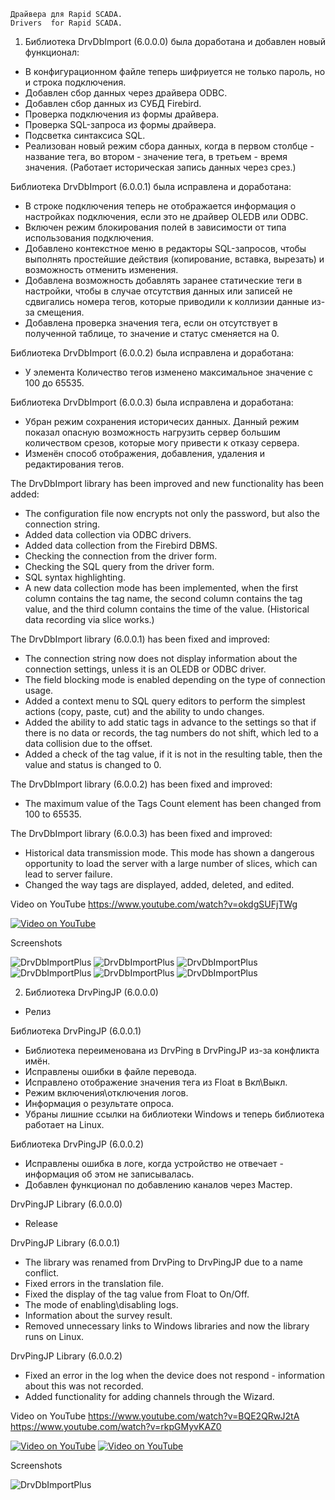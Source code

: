 	Драйвера для Rapid SCADA.
	Drivers  for Rapid SCADA.
1. Библиотека DrvDbImport (6.0.0.0) была доработана и добавлен новый функционал:
- В конфигурационном файле теперь шифриуется не только пароль, но и строка подключения.
- Добавлен сбор данных через драйвера ODBC.
- Добавлен сбор данных из СУБД Firebird.
- Проверка подключения из формы драйвера.
- Проверка SQL-запроса из формы драйвера.
- Подсветка синтаксиса SQL.
- Реализован новый режим сбора данных, когда в первом столбце - название тега, во втором - значение тега, в третьем - время значения. (Работает историческая запись данных через срез.)

Библиотека DrvDbImport (6.0.0.1) была исправлена и доработана:
- В строке подключения теперь не отображается информация о настройках подключения, если это не драйвер OLEDB или ODBC.
- Включен режим блокирования полей в зависимости от типа использования подключения.
- Добавлено контекстное меню в редакторы SQL-запросов, чтобы выполнять простейшие действия (копирование, вставка, вырезать) и возможность отменить изменения.
- Добавлена возможность добавлять заранее статические теги в настройки, чтобы в случае отсутствия данных или записей не сдвигались номера тегов, которые приводили к коллизии данные из-за смещения.
- Добавлена проверка значения тега, если он отсутствует в полученной таблице, то значение и статус сменяется на 0.

Библиотека DrvDbImport (6.0.0.2) была исправлена и доработана:
- У элемента Количество тегов изменено максимальное значение с 100 до 65535.

Библиотека DrvDbImport (6.0.0.3) была исправлена и доработана:
- Убран режим сохранения историчесих данных. Данный режим показал опасную возможность нагрузить сервер большим количеством срезов, которые могу привести к отказу сервера.
- Изменён способ отображения, добавления, удаления и редактирования тегов.


The DrvDbImport library has been improved and new functionality has been added:
- The configuration file now encrypts not only the password, but also the connection string.
- Added data collection via ODBC drivers.
- Added data collection from the Firebird DBMS.
- Checking the connection from the driver form.
- Checking the SQL query from the driver form.
- SQL syntax highlighting.
- A new data collection mode has been implemented, when the first column contains the tag name, the second column contains the tag value, and the third column contains the time of the value. (Historical data recording via slice works.)

The DrvDbImport library (6.0.0.1) has been fixed and improved:
- The connection string now does not display information about the connection settings, unless it is an OLEDB or ODBC driver.
- The field blocking mode is enabled depending on the type of connection usage.
- Added a context menu to SQL query editors to perform the simplest actions (copy, paste, cut) and the ability to undo changes.
- Added the ability to add static tags in advance to the settings so that if there is no data or records, the tag numbers do not shift, which led to a data collision due to the offset.
- Added a check of the tag value, if it is not in the resulting table, then the value and status is changed to 0.

The DrvDbImport library (6.0.0.2) has been fixed and improved:
- The maximum value of the Tags Count element has been changed from 100 to 65535.

The DrvDbImport library (6.0.0.3) has been fixed and improved:
- Historical data transmission mode. This mode has shown a dangerous opportunity to load the server with a large number of slices, which can lead to server failure.
- Changed the way tags are displayed, added, deleted, and edited.

Video on YouTube 
https://www.youtube.com/watch?v=okdgSUFjTWg

[![Video on YouTube](https://img.youtube.com/vi/okdgSUFjTWg/0.jpg)](https://www.youtube.com/watch?v=okdgSUFjTWg)


Screenshots

![DrvDbImportPlus](https://raw.githubusercontent.com/JurasskPark/RapidScada_v6/master/OpenDrivers/Source/DrvDbImportPlus_001.png) ![DrvDbImportPlus](https://raw.githubusercontent.com/JurasskPark/RapidScada_v6/master/OpenDrivers/Source/DrvDbImportPlus_002.png)
![DrvDbImportPlus](https://raw.githubusercontent.com/JurasskPark/RapidScada_v6/master/OpenDrivers/Source/DrvDbImportPlus_003.png) ![DrvDbImportPlus](https://raw.githubusercontent.com/JurasskPark/RapidScada_v6/master/OpenDrivers/Source/DrvDbImportPlus_004.png)
![DrvDbImportPlus](https://raw.githubusercontent.com/JurasskPark/RapidScada_v6/master/OpenDrivers/Source/DrvDbImportPlus_005.png) ![DrvDbImportPlus](https://raw.githubusercontent.com/JurasskPark/RapidScada_v6/master/OpenDrivers/Source/DrvDbImportPlus_006.png)


2. Библиотека DrvPingJP (6.0.0.0)
- Релиз

Библиотека DrvPingJP (6.0.0.1)
- Библиотека переименована из DrvPing в DrvPingJP из-за конфликта имён.
- Исправлены ошибки в файле перевода.
- Исправлено отображение значения тега из Float в Вкл\Выкл.
- Режим включения\отключения логов.
- Информация о результате опроса.
- Убраны лишние ссылки на библиотеки Windows и теперь библиотека работает на Linux.

Библиотека DrvPingJP (6.0.0.2)
- Исправлены ошибка в логе, когда устройство не отвечает - информация об этом не записывалась.
- Добавлен функционал по добавлению каналов через Мастер.

DrvPingJP Library (6.0.0.0)
- Release

DrvPingJP Library (6.0.0.1)
- The library was renamed from DrvPing to DrvPingJP due to a name conflict.
- Fixed errors in the translation file.
- Fixed the display of the tag value from Float to On/Off.
- The mode of enabling\disabling logs.
- Information about the survey result.
- Removed unnecessary links to Windows libraries and now the library runs on Linux.

DrvPingJP Library (6.0.0.2)
- Fixed an error in the log when the device does not respond - information about this was not recorded.
- Added functionality for adding channels through the Wizard.

Video on YouTube 
https://www.youtube.com/watch?v=BQE2QRwJ2tA
https://www.youtube.com/watch?v=rkpGMyvKAZ0

[![Video on YouTube](https://img.youtube.com/vi/BQE2QRwJ2tA/0.jpg)](https://www.youtube.com/watch?v=BQE2QRwJ2tA)
[![Video on YouTube](https://img.youtube.com/vi/rkpGMyvKAZ0/0.jpg)](https://www.youtube.com/watch?v=rkpGMyvKAZ0)

Screenshots

![DrvDbImportPlus](https://raw.githubusercontent.com/JurasskPark/RapidScada_v6/master/OpenDrivers/Source/DrvPing_001.png) 
